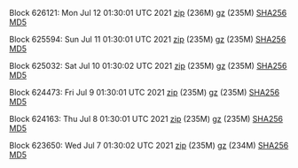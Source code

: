 Block 626121: Mon Jul 12 01:30:01 UTC 2021 [zip](https://files.01coin.io/mainnet/2021-07-12/bootstrap.dat.zip) (236M) [gz](https://files.01coin.io/mainnet/2021-07-12/bootstrap.dat.tar.gz) (235M) [SHA256](https://files.01coin.io/mainnet/2021-07-12/sha256.txt) [MD5](https://files.01coin.io/mainnet/2021-07-12/md5.txt)

Block 625594: Sun Jul 11 01:30:01 UTC 2021 [zip](https://files.01coin.io/mainnet/2021-07-11/bootstrap.dat.zip) (235M) [gz](https://files.01coin.io/mainnet/2021-07-11/bootstrap.dat.tar.gz) (235M) [SHA256](https://files.01coin.io/mainnet/2021-07-11/sha256.txt) [MD5](https://files.01coin.io/mainnet/2021-07-11/md5.txt)

Block 625032: Sat Jul 10 01:30:02 UTC 2021 [zip](https://files.01coin.io/mainnet/2021-07-10/bootstrap.dat.zip) (235M) [gz](https://files.01coin.io/mainnet/2021-07-10/bootstrap.dat.tar.gz) (235M) [SHA256](https://files.01coin.io/mainnet/2021-07-10/sha256.txt) [MD5](https://files.01coin.io/mainnet/2021-07-10/md5.txt)

Block 624473: Fri Jul  9 01:30:01 UTC 2021 [zip](https://files.01coin.io/mainnet/2021-07-09/bootstrap.dat.zip) (235M) [gz](https://files.01coin.io/mainnet/2021-07-09/bootstrap.dat.tar.gz) (235M) [SHA256](https://files.01coin.io/mainnet/2021-07-09/sha256.txt) [MD5](https://files.01coin.io/mainnet/2021-07-09/md5.txt)

Block 624163: Thu Jul  8 01:30:01 UTC 2021 [zip](https://files.01coin.io/mainnet/2021-07-08/bootstrap.dat.zip) (235M) [gz](https://files.01coin.io/mainnet/2021-07-08/bootstrap.dat.tar.gz) (235M) [SHA256](https://files.01coin.io/mainnet/2021-07-08/sha256.txt) [MD5](https://files.01coin.io/mainnet/2021-07-08/md5.txt)

Block 623650: Wed Jul  7 01:30:02 UTC 2021 [zip](https://files.01coin.io/mainnet/2021-07-07/bootstrap.dat.zip) (235M) [gz](https://files.01coin.io/mainnet/2021-07-07/bootstrap.dat.tar.gz) (234M) [SHA256](https://files.01coin.io/mainnet/2021-07-07/sha256.txt) [MD5](https://files.01coin.io/mainnet/2021-07-07/md5.txt)
